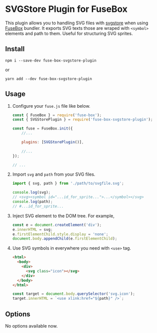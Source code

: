 # SVGStore Plugin for FuseBox
This plugin allows you to handling SVG files with [svgstore](https://github.com/svgstore/svgstore) when using [FuseBox](https://fuse-box.org) bundler. It exports SVG texts those are wraped with `<symbol>` elements and path to them. Useful for structuring SVG sprites.

## Install
```
npm i --save-dev fuse-box-svgstore-plugin
```
or
```
yarn add --dev fuse-box-svgstore-plugin
```

## Usage
1. Configure your `fuse.js` file like below.
   ```js
   const { FuseBox } = require('fuse-box');
   const { SVGStorePlugin } = require('fuse-box-svgstore-plugin');
   
   const fuse = FuseBox.init({
       //...
   
       plugins: [SVGStorePlugin()],
    
       //...
   });
   
   // ...
   ```
2. Import `svg` and `path` from your SVG files.
   ```js
   import { svg, path } from './path/to/svgfile.svg';
   
   console.log(svg);
   // <svg><symbol id="...id_for_sprite...">...</symbol></svg>
   console.log(path);
   // #...id_for_sprite...
   ```
3. Inject SVG element to the DOM tree. For example,
   ```js
   const e = document.createElement('div');
   e.innerHTML = svg;
   e.firstElementChild.style.display = 'none';
   document.body.appendChild(e.firstElementChild);
   ```
4. Use SVG symbols in everywhere you need with `<use>` tag.
   ```html
   <html>
     <body>
       <div>
         <svg class="icon"></svg>
       </div>
     </body>
   </html>
   ```
   ```js
   const target = document.body.querySelector('svg.icon');
   target.innerHTML = `<use xlink:href="${path}" />`;
   ```
## Options
No options available now.

